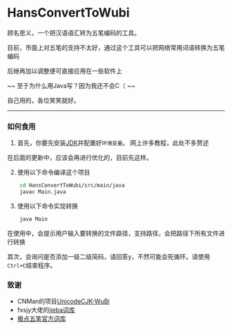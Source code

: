 # HansConvertToWubi

顾名思义，一个把汉语语汇转为五笔编码的工具。

目前，市面上对五笔的支持不太好，通过这个工具可以把网络常用词语转换为五笔编码

后继再加以调整便可直接应用在一些软件上

~~ 至于为什么用Java写？因为我还不会C（ ~~

自己用的，各位笑笑就好。

---

### 如何食用

1. 首先，你要先安装[JDK]()并配置好`环境变量`。
网上许多教程，此处不多赘述

在后面的更新中，应该会再进行优化的，目前先这样。

2. 使用以下命令编译这个项目
``` bash
    cd HansConvertToWubi/src/main/java
    javac Main.java
```

3. 使用以下命令实现转换
``` bash
    java Main
```
在使用中，会提示用户输入要转换的文件路径，支持路径，会把路径下所有文件进行转换

其次，会询问是否添加一级二级简码，请回答y，不然可能会死循环。请使用`Ctrl+C`结束程序。

### 致谢
- CNMan的项目[UnicodeCJK-WuBi](https://github.com/CNMan/UnicodeCJK-WuBi/tree/master)
- fxsjy大佬的[jieba词库](https://github.com/fxsjy/jieba/tree/master)
- [极点五笔官方词库](https://github.com/KyleBing/rime-wubi86-jidian/blob/master/wubi86_jidian.dict.yaml)